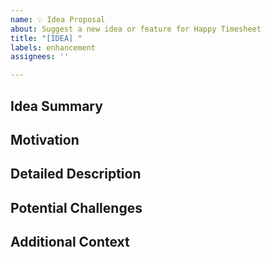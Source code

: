 ```yaml
---
name: 💡 Idea Proposal
about: Suggest a new idea or feature for Happy Timesheet
title: "[IDEA] "
labels: enhancement
assignees: ''

---
```


## Idea Summary

<!-- Provide a brief summary of the idea or feature you are proposing for Happy Timesheet. -->

## Motivation

<!-- Explain why this idea is important for improving the timesheet experience in Dynamics 365. What problem does it solve or what aspect does it enhance? -->

## Detailed Description

<!-- Provide a detailed description of the idea, including how it aligns with Happy Timesheet's goals of friendly language, motivational content, or dynamic UI enhancements. -->

## Potential Challenges

<!-- Discuss any potential challenges or considerations that might arise with this idea, especially in terms of user experience or technical implementation. -->

## Additional Context

<!-- Add any other context, screenshots, or examples that might help in understanding the idea. Consider how it could integrate with existing features like affirmations or animations. -->
